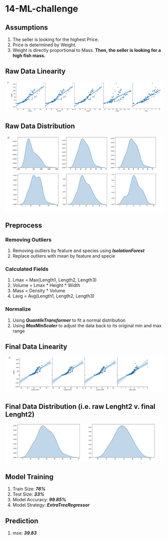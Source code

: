 # 14-ML-challenge
## **Assumptions**
1. The seller is looking for the highest Price.
2. Price is determined by Weight.
3. Weight is directly proportional to Mass.
**Then, the seller is looking for a high fish mass.**

## **Raw Data Linearity**
![](images/raw_linearity.png)

## **Raw Data Distribution**
![](images/raw_distribution.png)

## **Preprocess**
### Removing Outliers
1. Removing outliers by feature and species using ***IsolationForest***
2. Replace outliers with mean by feature and specie

### Calculated Fields
1. Lmax = Max(Length1, Length2, Length3)
2. Volume = Lmax * Height * Width
3. Mass =  Density * Volume
4. Lavg = Avg(Length1, Length2, Length3)

### Normalize
1. Using ***QuantileTransformer*** to fit a normal distribution
2. Using ***MaxMinScaler*** to adjust the data back to its original min and max range

## **Final Data Linearity**
![](images/linearity.png)

## **Final Data Distribution  (i.e. raw Lenght2 v. final Lenght2)**
![](images/distribution.png)

## **Model Training**
1. Train Size: ***76%***
2. Test Size: ***33%***
3. Model Accuracy: ***99.85%***
4. Model Strategy: ***ExtraTreeRegressor***

## **Prediction**
1. mse: ***39.83***